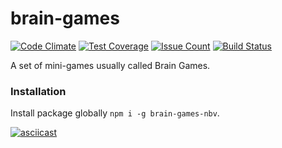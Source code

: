# brain-games

[![Code Climate](https://codeclimate.com/github/nbvehbq/project-lvl1-s89/badges/gpa.svg)](https://codeclimate.com/github/nbvehbq/project-lvl1-s89)
[![Test Coverage](https://codeclimate.com/github/nbvehbq/project-lvl1-s89/badges/coverage.svg)](https://codeclimate.com/github/nbvehbq/project-lvl1-s89/coverage)
[![Issue Count](https://codeclimate.com/github/nbvehbq/project-lvl1-s89/badges/issue_count.svg)](https://codeclimate.com/github/nbvehbq/project-lvl1-s89)
[![Build Status](https://travis-ci.org/nbvehbq/project-lvl1-s89.svg?branch=master)](https://travis-ci.org/nbvehbq/project-lvl1-s89)

A set of mini-games usually called Brain Games.

### Installation
Install package globally ```npm i -g brain-games-nbv```.

[![asciicast](https://asciinema.org/a/eva2vrlwvnhu6nfl69d9wjg58.png)](https://asciinema.org/a/eva2vrlwvnhu6nfl69d9wjg58)


